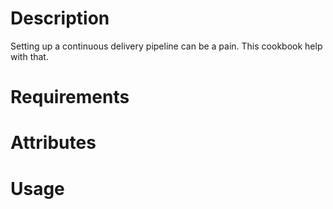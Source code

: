 Description
===========

Setting up a continuous delivery pipeline can be a pain.
This cookbook help with that.

Requirements
============

Attributes
==========

Usage
=====

